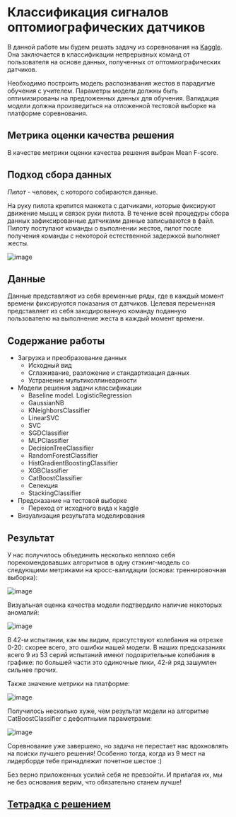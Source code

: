 # Классификация сигналов оптомиографических датчиков

В данной работе мы будем решать задачу из соревнования на
[Kaggle](https://www.kaggle.com/competitions/motorica-skillfactory-internship-test-task-2023-12/overview).
Она заключается в классификации непрерывных команд от пользователя на основе данных, полученных от оптомиографических датчиков.

Необходимо построить модель распознавания жестов в парадигме обучения с учителем. Параметры модели должны быть оптимизированы
на предложенных данных для обучения. Валидация модели должна произведиться на отложенной тестовой выборке на платформе
соревнования.

## Метрика оценки качества решения

В качестве метрики оценки качества решения выбран Mean F-score.

## Подход сбора данных

*Пилот* - человек, с которого собираются данные.

На руку пилота крепится манжета с датчиками, которые фиксируют движение мышц и связок руки пилота. В течение всей процедуры сбора данных зафиксированные датчиками данные записываются в файл.
Пилоту поступают команды о выполнении жестов, пилот после получения команды с некоторой естественной задержкой выполняет жесты.

![image](https://github.com/khav-i/ml_works_tau/assets/126453765/c5d552df-d546-458d-b1fc-f9e4dd82ec78)

## Данные
Данные представляют из себя временные ряды, где в каждый момент времени фиксируются показания от датчиков.
Целевая переменная представляет из себя закодированную команду поданную пользователю на выполнение жеста в каждый момент времени.

## Содержание работы

- Загрузка и преобразование данных
  * Исходный вид
  * Сглаживание, разложение и стандартизация данных
  * Устранение мультиколлинеарности
- Модели решения задачи классификации
  * Baseline model. LogisticRegression
  * GaussianNB
  * KNeighborsClassifier
  * LinearSVC
  * SVC
  * SGDClassifier
  * MLPClassifier
  * DecisionTreeClassifier
  * RandomForestClassifier
  * HistGradientBoostingClassifier
  * XGBClassifier
  * CatBoostClassifier
  * Селекция
  * StackingClassifier
- Предсказание на тестовой выборке
  * Переход от исходного вида к kaggle
- Визуализация результата моделирования

## Результат

У нас получилось объединить несколько неплохо себя порекомендовавших алгоритмов в одну стэкинг-модель со следующими метриками
на кросс-валидации (основа: треннировочная выборка):

![image](https://github.com/khav-i/ml_works_tau/assets/126453765/c64b858a-20b7-4bdb-9281-f23c7ff1bc68)

Визуальная оценка качества модели подтвердило наличие некоторых аномалий:

![image](https://github.com/khav-i/ml_works_tau/assets/126453765/70dc1dd9-294b-4a7e-bb62-c27b33ab6887)

В 42-м испытании, как мы видим, присутствуют колебания на отрезке 0-20: скорее всего, это ошибки нашей модели. В
наших предсказаниях всего 9 из 53 серий испытаний имеют подозрительные колебания в графике: по большей части это
одиночные пики, 42-й ряд зашумлен сильнее прочих.

Также значение метрики на платформе:

![image](https://github.com/khav-i/ml_works_tau/assets/126453765/262afb00-84d9-44cd-96f0-cee06a9ee01b)

Получилось несколько хуже, чем результат модели на алгоритме CatBoostClassifier с дефолтными параметрами:

![image](https://github.com/khav-i/ml_works_tau/assets/126453765/6db9a723-2f01-4ed8-80c0-5b5a774a3644)

Соревнование уже завершено, но задача не перестает нас вдохновлять на поиски лучшего решения! Особенно тогда, когда из 9 мест
на лидерборде тебе принадлежит почетное шестое :) 

Без верно приложенных усилий себя не превзойти. И прилагая их, мы не без основания верим, что обязательно станем лучше!

## [Тетрадка с решением](https://github.com/khav-i/ml_works_tau/blob/master/Motorica%20SkillFactory%20internship%20test%20task%202023-12/motorika.ipynb)
